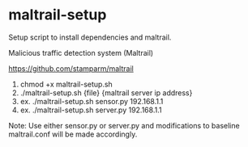 # maltrail-setup
Setup script to install dependencies and maltrail.

Malicious traffic detection system (Maltrail)

https://github.com/stamparm/maltrail

1. chmod +x maltrail-setup.sh
2. ./maltrail-setup.sh {file} {maltrail server ip address}
3. ex. ./maltrail-setup.sh sensor.py 192.168.1.1
4. ex. ./maltrail-setup.sh server.py 192.168.1.1

Note: Use either sensor.py or server.py and modifications to baseline maltrail.conf will be made accordingly.
